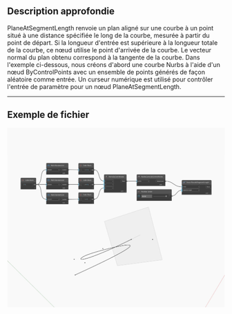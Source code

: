 ## Description approfondie
PlaneAtSegmentLength renvoie un plan aligné sur une courbe à un point situé à une distance spécifiée le long de la courbe, mesurée à partir du point de départ. Si la longueur d'entrée est supérieure à la longueur totale de la courbe, ce nœud utilise le point d'arrivée de la courbe. Le vecteur normal du plan obtenu correspond à la tangente de la courbe. Dans l'exemple ci-dessous, nous créons d'abord une courbe Nurbs à l'aide d'un nœud ByControlPoints avec un ensemble de points générés de façon aléatoire comme entrée. Un curseur numérique est utilisé pour contrôler l'entrée de paramètre pour un nœud PlaneAtSegmentLength.
___
## Exemple de fichier

![PlaneAtSegmentLength](./Autodesk.DesignScript.Geometry.Curve.PlaneAtSegmentLength_img.jpg)


